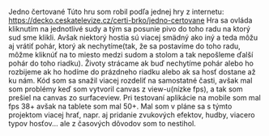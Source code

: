 Jedno čertované
Túto hru som robil podľa jednej hry z internetu: https://decko.ceskatelevize.cz/certi-brko/jedno-certovane
Hra sa ovláda kliknutím na jednotlivé sudy a tým sa posunie pivo do toho radu na ktorý sud sme klikli.
Avšak niektorý hostia sú viacej smädný ako iný a teda môžu aj vrátiť pohár, ktorý ak nechytíme(tak, že sa
postavíme do toho radu, môžme kliknúť na to miesto medzi sudom a stolom a tak nepošleme ďalší pohár do toho riadku).
Životy strácame ak buď nechytíme pohár alebo ho rozbijeme ak ho hodíme do prázdneho riadku alebo ak sa hosť dostane až
ku nám. Kód som sa snažil viacej rozdeliť na samostatné časti, avšak mal som problémy keď som vytvoril canvas z view-u(nízke fps), 
a tak som prešiel na canvas zo surfaceview. Pri testovaní aplikácie na mobile som mal fps 38+ avšak na tablete som mal 50+.
Mal som v pláne sa s týmto projektom viacej hrať, napr. aj pridanie zvukových efektov, hudby, viacero typov hosťov... ale
z časových dôvodov som to nestihol.